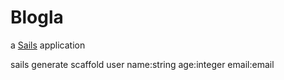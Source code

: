 # Blogla

a [Sails](http://sailsjs.org) application

sails generate scaffold user name:string age:integer email:email
